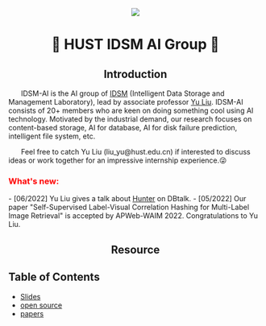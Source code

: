 <p align="center">
  <img src="http://idsm.wnlo.hust.edu.cn/images/logo/IDSM_logo_all.png">
</p>

<h1 align="center"> 🚀 HUST IDSM AI Group 🚀</h1>



<h2 align='center'>Introduction</h2>
    <p style="text-indent:25px">  IDSM-AI is  the AI group of <a href="http://idsm.wnlo.hust.edu.cn/index.htm">IDSM</a> (Intelligent Data Storage and Management Laboratory), lead by associate professor <a href="https://lightyear416.github.io/liuyu/index.html#portfolio">Yu Liu</a>. IDSM-AI consists of 20+ members who are keen on  doing something cool using AI technology. Motivated by the industrial demand, our  research focuses on content-based storage, AI for database, AI for disk failure prediction, intelligent file system, etc.</p>
    <p style="text-indent:25px">Feel free to catch Yu Liu (liu_yu@hust.edu.cn) if interested to discuss ideas or work together for an impressive internship experience.😜</p>
<h3>
<font color='red'>What's new: </font>
</h3>
- [06/2022] Yu Liu gives a talk about <a href="https://dl.acm.org/doi/pdf/10.1145/3514221.3517882">Hunter</a> on DBtalk.
- [05/2022] Our paper "Self-Supervised Label-Visual Correlation Hashing for Multi-Label Image Retrieval" is accepted by APWeb-WAIM 2022. Congratulations to Yu Liu.


<h2 align='center'>Resource</h2>

## Table of Contents
- <a href="https://github.com/HUST-IDSM-AI/slides">Slides<a>
- <a href="">open source</a>
- <a href="">papers</a>